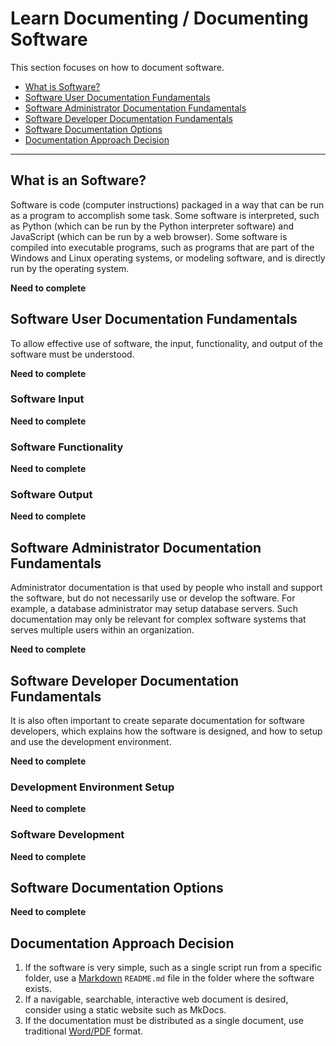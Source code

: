 # Learn Documenting / Documenting Software #

This section focuses on how to document software.

* [What is Software?](#what-is-an-software)
* [Software User Documentation Fundamentals](#software-user-documentation-fundamentals)
* [Software Administrator Documentation Fundamentals](#software-administrator-documentation-fundamentals)
* [Software Developer Documentation Fundamentals](#software-developer-documentation-fundamentals)
* [Software Documentation Options](#software-documentation-options)
* [Documentation Approach Decision](#documentation-approach-decision)

----

## What is an Software? ##

Software is code (computer instructions) packaged in a way that can be run as a program to
accomplish some task.
Some software is interpreted, such as Python (which can be run by the Python interpreter software)
and JavaScript (which can be run by a web browser).
Some software is compiled into executable programs, such as programs that are part of the Windows and Linux operating systems,
or modeling software, and is directly run by the operating system.

**Need to complete**

## Software User Documentation Fundamentals ##

To allow effective use of software, the input, functionality, and output of the software must be understood.

**Need to complete**

### Software Input ###

**Need to complete**

### Software Functionality ###

**Need to complete**

### Software Output ###

**Need to complete**

## Software Administrator Documentation Fundamentals ##

Administrator documentation is that used by people who install and support the software,
but do not necessarily use or develop the software.
For example, a database administrator may setup database servers.
Such documentation may only be relevant for complex software systems that serves multiple users
within an organization.

**Need to complete**

## Software Developer Documentation Fundamentals ##

It is also often important to create separate documentation for software developers,
which explains how the software is designed, and how to setup and use the development environment.

**Need to complete**

### Development Environment Setup ###

**Need to complete**

### Software Development ###

**Need to complete**

## Software Documentation Options ##

**Need to complete**

## Documentation Approach Decision ##

1. If the software is very simple, such as a single script run from a specific folder,
use a [Markdown](ref-markdown) `README.md` file in the folder where the software exists.
2. If a navigable, searchable, interactive web document is desired, consider using a static website such as MkDocs.
3. If the documentation must be distributed as a single document, use traditional [Word/PDF](ref-word-pdf) format.
